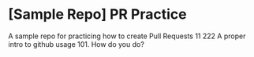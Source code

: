 # [Sample Repo] PR Practice
A sample repo for practicing how to create Pull Requests 11 222
A proper intro to github usage 101. How do you do?
